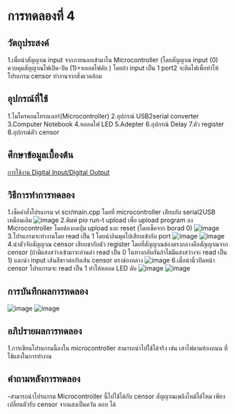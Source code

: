 # การทดลองที่ 4  

## วัตถุประสงค์
1.เพื่อนำสัญญาณ input จากภายนอกเข้ามาใน Microcontroller (โดยสัญญาณ input (0) ควบคุมสัญญาณไฟเปิด-ปิด (1)=หลอดไฟดับ )
โดยถ้า input เป็น 1 port2 จะติดไฟเพื่อทำให้โปรแกรม censor ทำงานจากสิ่งแวดล้อม

## อุปกรณ์ที่ใช้
1.ไมโครคอนโทรลเลอร์(Microcontroller)
2.อุปกรณ์ USB2serial converter
3.Computer Notebook
4.หลอดไฟ LED
5.Adepter
6.อุปกรณ์ Delay 
7.ตัว register
8.อุปกรณ์ตัว censor

## ศึกษาข้อมูลเบื้องต้น
[การใช้งาน Digital Input/Digital Output](https://blog.thaieasyelec.com/espino32-ch4-how-to-use-digital-input-output/)

## วิธีการทำการทดลอง
1.เช็คคำสั่งโปรแกรม vi scr/main.cpp โดยที่ microcontroller เสียบกับ serial2USB เหมือนเดิม
![image](https://user-images.githubusercontent.com/80879900/112402325-edada100-8d3e-11eb-8d56-47be5428e824.png)
2.พิมพ์ pio run-t upload เพื่อ upload program ลง Microcontroller โดยต้องกดปุ่ม upload และ reset (โดยเช็คจาก borad 0) 
![image](https://user-images.githubusercontent.com/80879900/112402610-6b71ac80-8d3f-11eb-9615-7092c973e203.png)
3.โปรแกรมจะทำงานโดย read เป็น 1 โดยนำอินพุตไปเสียบเข้ากับ port
![image](https://user-images.githubusercontent.com/80879900/112402692-90feb600-8d3f-11eb-92ef-df7835604cf5.png)
![image](https://user-images.githubusercontent.com/80879900/112403001-24d08200-8d40-11eb-864e-52afc7551318.png)
4.นำตัวจับสัญญาณ censor เสียบขากับตัว register โดยที่สัญญาณช่องตรงกลางคือสัญญาณจาก censor (ถ้ามีแสงสว่างเข้ามาจะอ่านค่า read เป็น 0  ในทางกลับกันถ้าไม่มีแสงสว่างจะ read เป็น 1) และนำ input เส้นสีขาวต่อกับเส้น censor ตรงช่องกลาง
![image](https://user-images.githubusercontent.com/80879900/112402948-09657700-8d40-11eb-8fd9-aa23261ae985.png)
6.เมื่อนำนิ้วปิดหน้า censor โปรแกรมจะ read เป็น 1 ทำให้หลอด LED ดับ
![image](https://user-images.githubusercontent.com/80879900/112403139-72e58580-8d40-11eb-8da3-e011d37d0045.png)
![image](https://user-images.githubusercontent.com/80879900/112403165-7ed14780-8d40-11eb-9eed-5a77e064f57b.png)

## การบันทึกผลการทดลอง
![image](https://user-images.githubusercontent.com/80879900/112403171-82fd6500-8d40-11eb-984c-2bfbf975fb34.png)
![image](https://user-images.githubusercontent.com/80879900/112403201-8ee92700-8d40-11eb-86b1-802ddaf15727.png)

## อภิปรายผลการทดลอง
1.การเขียนโปรแกรมนี้ลงใน microcontroller สามารถนำไปใช้ได้จริง เช่น เสาไฟตามท้องถนน ที่ใช้แสงในการทำงาน  

## คำถามหลังการทดลอง
-สามารถนำโปรแกรม Microcontroller นี้ไปใช้ได้กับ censor สัญญาณเพลิงไหม้ได้ไหม เพียงเปลี่ยนตัวรับ censor จากแสงเป็นควัน
ตอบ ได้
